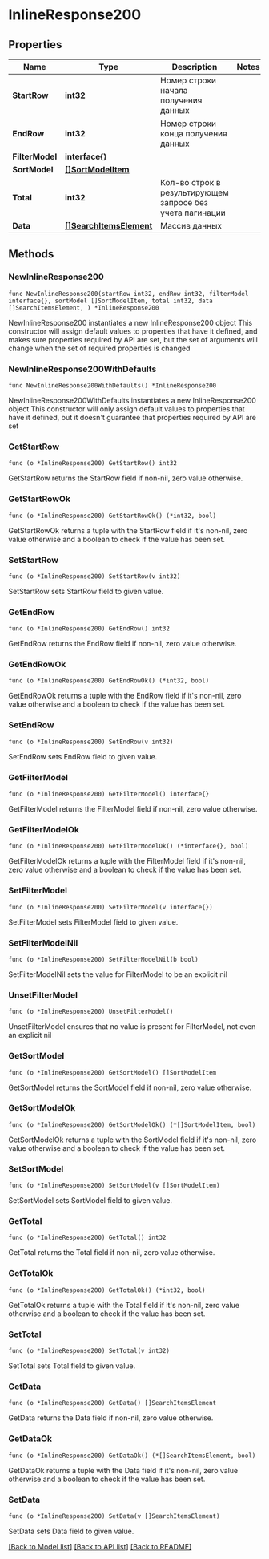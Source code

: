 # InlineResponse200

## Properties

Name | Type | Description | Notes
------------ | ------------- | ------------- | -------------
**StartRow** | **int32** | Номер строки начала получения данных | 
**EndRow** | **int32** | Номер строки конца получения данных | 
**FilterModel** | **interface{}** |  | 
**SortModel** | [**[]SortModelItem**](SortModelItem.md) |  | 
**Total** | **int32** | Кол-во строк в результирующем запросе без учета пагинации | 
**Data** | [**[]SearchItemsElement**](SearchItemsElement.md) | Массив данных | 

## Methods

### NewInlineResponse200

`func NewInlineResponse200(startRow int32, endRow int32, filterModel interface{}, sortModel []SortModelItem, total int32, data []SearchItemsElement, ) *InlineResponse200`

NewInlineResponse200 instantiates a new InlineResponse200 object
This constructor will assign default values to properties that have it defined,
and makes sure properties required by API are set, but the set of arguments
will change when the set of required properties is changed

### NewInlineResponse200WithDefaults

`func NewInlineResponse200WithDefaults() *InlineResponse200`

NewInlineResponse200WithDefaults instantiates a new InlineResponse200 object
This constructor will only assign default values to properties that have it defined,
but it doesn't guarantee that properties required by API are set

### GetStartRow

`func (o *InlineResponse200) GetStartRow() int32`

GetStartRow returns the StartRow field if non-nil, zero value otherwise.

### GetStartRowOk

`func (o *InlineResponse200) GetStartRowOk() (*int32, bool)`

GetStartRowOk returns a tuple with the StartRow field if it's non-nil, zero value otherwise
and a boolean to check if the value has been set.

### SetStartRow

`func (o *InlineResponse200) SetStartRow(v int32)`

SetStartRow sets StartRow field to given value.


### GetEndRow

`func (o *InlineResponse200) GetEndRow() int32`

GetEndRow returns the EndRow field if non-nil, zero value otherwise.

### GetEndRowOk

`func (o *InlineResponse200) GetEndRowOk() (*int32, bool)`

GetEndRowOk returns a tuple with the EndRow field if it's non-nil, zero value otherwise
and a boolean to check if the value has been set.

### SetEndRow

`func (o *InlineResponse200) SetEndRow(v int32)`

SetEndRow sets EndRow field to given value.


### GetFilterModel

`func (o *InlineResponse200) GetFilterModel() interface{}`

GetFilterModel returns the FilterModel field if non-nil, zero value otherwise.

### GetFilterModelOk

`func (o *InlineResponse200) GetFilterModelOk() (*interface{}, bool)`

GetFilterModelOk returns a tuple with the FilterModel field if it's non-nil, zero value otherwise
and a boolean to check if the value has been set.

### SetFilterModel

`func (o *InlineResponse200) SetFilterModel(v interface{})`

SetFilterModel sets FilterModel field to given value.


### SetFilterModelNil

`func (o *InlineResponse200) SetFilterModelNil(b bool)`

 SetFilterModelNil sets the value for FilterModel to be an explicit nil

### UnsetFilterModel
`func (o *InlineResponse200) UnsetFilterModel()`

UnsetFilterModel ensures that no value is present for FilterModel, not even an explicit nil
### GetSortModel

`func (o *InlineResponse200) GetSortModel() []SortModelItem`

GetSortModel returns the SortModel field if non-nil, zero value otherwise.

### GetSortModelOk

`func (o *InlineResponse200) GetSortModelOk() (*[]SortModelItem, bool)`

GetSortModelOk returns a tuple with the SortModel field if it's non-nil, zero value otherwise
and a boolean to check if the value has been set.

### SetSortModel

`func (o *InlineResponse200) SetSortModel(v []SortModelItem)`

SetSortModel sets SortModel field to given value.


### GetTotal

`func (o *InlineResponse200) GetTotal() int32`

GetTotal returns the Total field if non-nil, zero value otherwise.

### GetTotalOk

`func (o *InlineResponse200) GetTotalOk() (*int32, bool)`

GetTotalOk returns a tuple with the Total field if it's non-nil, zero value otherwise
and a boolean to check if the value has been set.

### SetTotal

`func (o *InlineResponse200) SetTotal(v int32)`

SetTotal sets Total field to given value.


### GetData

`func (o *InlineResponse200) GetData() []SearchItemsElement`

GetData returns the Data field if non-nil, zero value otherwise.

### GetDataOk

`func (o *InlineResponse200) GetDataOk() (*[]SearchItemsElement, bool)`

GetDataOk returns a tuple with the Data field if it's non-nil, zero value otherwise
and a boolean to check if the value has been set.

### SetData

`func (o *InlineResponse200) SetData(v []SearchItemsElement)`

SetData sets Data field to given value.



[[Back to Model list]](../README.md#documentation-for-models) [[Back to API list]](../README.md#documentation-for-api-endpoints) [[Back to README]](../README.md)


